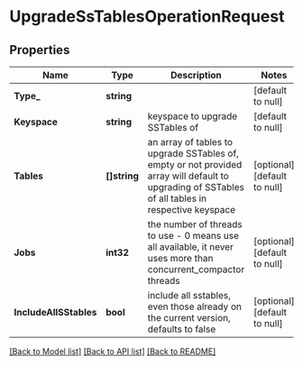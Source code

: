 # UpgradeSsTablesOperationRequest

## Properties
Name | Type | Description | Notes
------------ | ------------- | ------------- | -------------
**Type_** | **string** |  | [default to null]
**Keyspace** | **string** | keyspace to upgrade SSTables of  | [default to null]
**Tables** | **[]string** | an array of tables to upgrade SSTables of, empty or not provided array will default to upgrading of SSTables of all tables in respective keyspace  | [optional] [default to null]
**Jobs** | **int32** | the number of threads to use - 0 means use all available, it never uses more than concurrent_compactor threads  | [optional] [default to null]
**IncludeAllSStables** | **bool** | include all sstables, even those already on the current version, defaults to false | [optional] [default to null]

[[Back to Model list]](../README.md#documentation-for-models) [[Back to API list]](../README.md#documentation-for-api-endpoints) [[Back to README]](../README.md)

